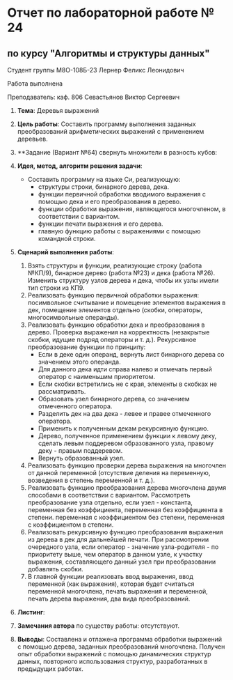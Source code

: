 # Отчет по лабораторной работе № 24
## по курсу "Алгоритмы и структуры данных"

Студент группы М8О-108Б-23 Лернер Феликс Леонидович

Работа выполнена

Преподаватель: каф. 806 Севастьянов Виктор Сергеевич

1. **Тема**: Деревья выражений
2. **Цель работы**: Составить программу выполнения заданных преобразований арифметических выражений с
применением деревьев.
3. **Задание (Вариант №64) свернуть множители в разность кубов: 

4. **Идея, метод, алгоритм решения задачи**:
    - Составить программу на языке Си, реализующую:
        - структуры строки, бинарного дерева, дека.
        - функции первичной обработки вводимого выражения с помощью дека и его преобразования в дерево.
        - функции обработки выражения, являющегося многочленом, в соответствии с вариантом.
        - функции печати выражения и его дерева.
        - главную функцию работы с выражениями с помощью командной строки.
5. **Сценарий выполнения работы**:
    1. Взять структуры и функции, реализующие строку (работа №КП/9), бинарное дерево (работа №23) и дека (работа №26).
Изменить структуру узлов дерева и дека, чтобы их узлы имели тип строки из КП9.
   2. Реализовать функцию первичной обработки выражения: посимвольное считывание и помещение элементов выражения в дек,
помещение элементов отдельно (скобки, операторы, многосимвольные операнды).
   3. Реализовать функцию обработки дека и преобразования в дерево. Проверка выражения на корректность (незакрытые 
скобки, идущие подряд операторы и т. д.). Рекурсивное преобразование функции по принципу:
      - Если в деке один операнд, вернуть лист бинарного дерева со значением этого операнда.
      - Для данного дека идти справа налево и отмечать первый оператор с наименьшим приоритетом.
      - Если скобки встретились не с края, элементы в скобках не рассматривать.
      - Образовать узел бинарного дерева, со значением отмеченного оператора.
      - Разделить дек на два дека - левее и правее отмеченного оператора.
      - Применить к полученным декам рекурсивную функцию.
      - Дерево, полученное применением функции к левому деку, сделать левым поддеревом образованного узла,
правому деку - правым поддеревом.
      - Вернуть образованный узел. 
    4. Реализовать функцию проверки дерева выражения на многочлен от данной переменной (отсутствие деления на 
переменную, возведения в степень переменной и т. д.).
    5. Реализовать функцию преобразования дерева многочлена двумя способами в соответствии с вариантом. Рассмотреть
преобразование узла отдельно, если узел - константа, переменная без коэффициента, переменная без коэффициента в
степени. переменная с коэффициентом без степени, переменная с коэффициентом в степени.
   6. Реализовать рекурсивную функцию преобразования выражения из дерева в дек для дальнейшей печати. При рассмотрении
очередного узла, если оператор - значение узла-родителя - по приоритету выше, чем оператор в данном узле,
к участку выражения, составляющего данный узел при преобразовании добавлять скобки.
   7. В главной функции реализовать ввод выражения, ввод переменной (как выражения), которая будет считаться переменной
многочлена, печать выражения и переменной, печать дерева выражения, два вида преобразований.

6. **Листинг**:

7. **Замечания автора** по существу работы: отсутствуют.
8. **Выводы**: Составлена и отлажена программа обработки выражений с помощью дерева, заданных преобразований многочлена.
Получен опыт обработки выражений с помощью динамических структур данных, повторного использования структур, 
разработанных в предыдущих работах.
